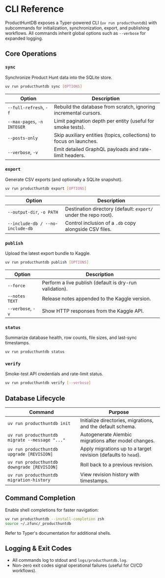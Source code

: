# CLI Reference

ProductHuntDB exposes a Typer-powered CLI (`uv run producthuntdb`) with subcommands for initialization, synchronization, export, and publishing workflows. All commands inherit global options such as `--verbose` for expanded logging.

## Core Operations

### `sync`

Synchronize Product Hunt data into the SQLite store.

```bash
uv run producthuntdb sync [OPTIONS]
```

| Option | Description |
| --- | --- |
| `--full-refresh`, `-f` | Rebuild the database from scratch, ignoring incremental cursors. |
| `--max-pages`, `-n INTEGER` | Limit pagination depth per entity (useful for smoke tests). |
| `--posts-only` | Skip auxiliary entities (topics, collections) to focus on launches. |
| `--verbose`, `-v` | Emit detailed GraphQL payloads and rate-limit headers. |

### `export`

Generate CSV exports (and optionally a SQLite snapshot).

```bash
uv run producthuntdb export [OPTIONS]
```

| Option | Description |
| --- | --- |
| `--output-dir`, `-o PATH` | Destination directory (default: `export/` under the repo root). |
| `--include-db / --no-include-db` | Control inclusion of a `.db` copy alongside CSV files. |

### `publish`

Upload the latest export bundle to Kaggle.

```bash
uv run producthuntdb publish [OPTIONS]
```

| Option | Description |
| --- | --- |
| `--force` | Perform a live publish (default is dry-run validation). |
| `--notes TEXT` | Release notes appended to the Kaggle version. |
| `--verbose`, `-v` | Show HTTP responses from the Kaggle API. |

### `status`

Summarize database health, row counts, file sizes, and last-sync timestamps.

```bash
uv run producthuntdb status
```

### `verify`

Smoke-test API credentials and rate-limit status.

```bash
uv run producthuntdb verify [--verbose]
```

## Database Lifecycle

| Command | Purpose |
| --- | --- |
| `uv run producthuntdb init` | Initialize directories, migrations, and the default schema. |
| `uv run producthuntdb migrate --message "..."` | Autogenerate Alembic migrations after model changes. |
| `uv run producthuntdb upgrade [REVISION]` | Apply migrations up to a target revision (defaults to `head`). |
| `uv run producthuntdb downgrade [REVISION]` | Roll back to a previous revision. |
| `uv run producthuntdb migration-history` | View revision history with timestamps. |

## Command Completion

Enable shell completions for faster navigation:

```bash
uv run producthuntdb --install-completion zsh
source ~/.zfunc/_producthuntdb
```

Refer to Typer's documentation for additional shells.

## Logging & Exit Codes

- All commands log to stdout and `logs/producthuntdb.log`.
- Non-zero exit codes signal operational failures (useful for CI/CD workflows).

